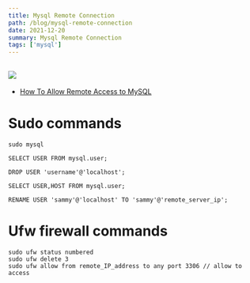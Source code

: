```yaml
---
title: Mysql Remote Connection
path: /blog/mysql-remote-connection
date: 2021-12-20
summary: Mysql Remote Connection
tags: ['mysql']
---
```


![](https://images.unsplash.com/photo-1497436072909-60f360e1d4b1?ixlib=rb-1.2.1&ixid=MnwxMjA3fDB8MHxwaG90by1wYWdlfHx8fGVufDB8fHx8&auto=format&fit=crop&w=2064&h=200)
---
- [How To Allow Remote Access to MySQL](https://www.digitalocean.com/community/tutorials/how-to-allow-remote-access-to-mysql)

# Sudo commands

```mysql
sudo mysql 

SELECT USER FROM mysql.user;

DROP USER 'username'@'localhost';

SELECT USER,HOST FROM mysql.user;

RENAME USER 'sammy'@'localhost' TO 'sammy'@'remote_server_ip';
```

# Ufw firewall commands

```
sudo ufw status numbered
sudo ufw delete 3 
sudo ufw allow from remote_IP_address to any port 3306 // allow to access
```


